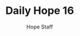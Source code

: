 ---
image: /assets/img/daily-hope-default-artwork.png
title: Daily Hope 16
number: 16
categories:
  - Daily Hope
author: Hope Staff
notes: Daily Hope 16
embed: >-
  EMBED_GOES_HERE
---